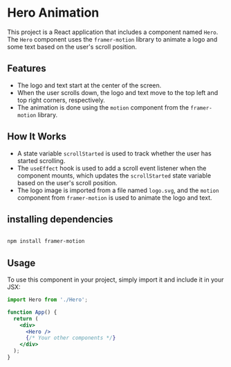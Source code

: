 # Hero Animation

This project is a React application that includes a component named `Hero`. The `Hero` component uses the `framer-motion` library to animate a logo and some text based on the user's scroll position.

## Features

- The logo and text start at the center of the screen.
- When the user scrolls down, the logo and text move to the top left and top right corners, respectively.
- The animation is done using the `motion` component from the `framer-motion` library.

## How It Works

- A state variable `scrollStarted` is used to track whether the user has started scrolling.
- The `useEffect` hook is used to add a scroll event listener when the component mounts, which updates the `scrollStarted` state variable based on the user's scroll position.
- The logo image is imported from a file named `logo.svg`, and the `motion` component from `framer-motion` is used to animate the logo and text.

## installing dependencies

```bash

npm install framer-motion

```

## Usage

To use this component in your project, simply import it and include it in your JSX:

```jsx
import Hero from './Hero';

function App() {
  return (
    <div>
      <Hero />
      {/* Your other components */}
    </div>
  );
}

```